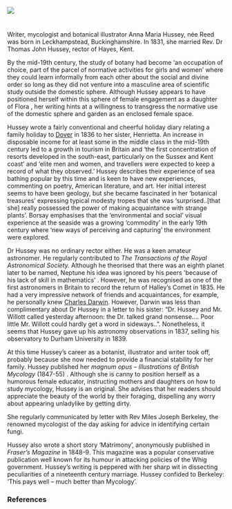 <a href="https://juncture-digital.org"><img src="https://juncture-digital.org/images/ve-button.png"></a>
<param ve-config title="Anna Maria Hussey, née Reed (5 June 1805 – 26 August 1853)" author="Liz Askey" layout="vtl" banner="/images/banners/19c.jpg">

<param ve-entity eid="Q936183" aliases="Tonbridge">

#

Writer, mycologist and botanical illustrator Anna Maria Hussey, née Reed was born in Leckhampstead, Buckinghamshire. In 1831, she married Rev. Dr Thomas John Hussey, rector of Hayes, Kent. 

By the mid-19th century, the study of botany had become ‘an occupation of choice, part of the parcel of normative activities for girls and women’  where they could learn informally from each other about the social and divine order so long as they did not venture into a masculine area of scientific study outside the domestic sphere.  Although Hussey appears to have positioned herself within this sphere of female engagement as a daughter of Flora , her writing hints at a willingness to transgress the normative use of the domestic sphere and garden as an enclosed female space.

Hussey wrote a fairly conventional and cheerful holiday diary relating a family holiday to [Dover](/19c/19c-dover) in 1836 to her sister, Henrietta.  An increase in disposable income for at least some in the middle class in the mid-19th century led to a growth in tourism in Britain and ‘the first concentration of resorts developed in the south-east, particularly on the Sussex and Kent coast’ and ‘elite men and women, and travellers were expected to keep a record of what they observed.’  Hussey describes their experience of sea bathing popular by this time  and is keen to have new experiences, commenting on poetry, American literature, and art. Her initial interest seems to have been geology, but she became fascinated in her ‘botanical treasures’ expressing typical modesty tropes that she was ‘surprised..[that she] really possessed the power of making acquaintance with strange plants’.  Borsay emphasises that the ‘environmental and social’ visual experience at the seaside was a growing ‘commodity’ in the early 19th century where ‘new ways of perceiving and capturing’ the environment were explored.  
	
Dr Hussey was no ordinary rector either. He was a keen amateur astronomer. He regularly contributed to _The Transactions of the Royal Astronomical Society._  Although he theorised that there was an eighth planet later to be named, Neptune  his idea was ignored by his peers 'because of his lack of skill in mathematics’ . However, he was recognised as one of the first astronomers in Britain to record the return of Halley’s Comet in 1835.  He had a very impressive network of friends and acquaintances, for example, he personally knew [Charles Darwin](/19c/19c-darwin-biography). However, Darwin was less than complimentary about Dr Hussey in a letter to his sister: “Dr. Hussey and Mr. Willott called yesterday afternoon: the Dr. talked grand nonsense…. Poor little Mr. Willott could hardly get a word in sideways..”.    Nonetheless, it seems that Hussey gave up his astronomy observations in 1837, selling his observatory to Durham University in 1839.  

At this time Hussey’s career as a botanist, illustrator and writer took off, probably because she now needed to provide a financial stability for her family.  Hussey published her _magnum opus_ – _Illustrations of British Mycology_  (1847-55) . Although she is canny to position herself as a humorous female educator, instructing mothers and daughters on how to study mycology, Hussey is an original. She advises that her readers should appreciate the beauty of the world by their foraging, dispelling any worry about appearing unladylike by getting dirty. 
<param ve-image url="https://upload.wikimedia.org/wikipedia/commons/b/b0/T._J._Hussey%2C_Illustrations_of_British_mycology_Wellcome_L0025704.jpg" label="Anna Maria Hussey, via Wikimedia Commons" license="CC BY 4.0"> 

She regularly communicated by letter with Rev Miles Joseph Berkeley, the renowned mycologist of the day asking for advice in identifying certain fungi.

Hussey also wrote a short story ‘Matrimony’, anonymously published  in _Fraser’s Magazine_ in 1848-9.   This magazine was a popular conservative publication well known for its humour in attacking policies of the Whig government.  Hussey’s writing is peppered with her sharp wit in dissecting peculiarities of a nineteenth century marriage. Hussey confided to Berkeley: ‘This pays well – much better than Mycology’.  

### References

[^ref1]: p60.
[^ref1]:  All images of Hussey’s art work was accessed from Oak Spring Garden Foundation - Anna Maria Hussey (osgf.org) on 28/12/22. Illustrations used in Hussey’s Illustrations of British Mycology 1847-55.
[^ref1]: Shteir, Ann,B. _Cultivating Women Cultivating Science_. John Hopkins University Press, 1996.7.
[^ref1]: George, Sam, Botany, Sexuality & Women’s Writing: From Modest Shoot to Forward Plant (Manchester University Press, 2007), p.60, p.59.
[^ref1]: Shteir, Op.Cit., p.6.
[^ref1]: Finn, Elizabeth, A., 'Introduction’ pp. I-vi in Libby - Botany, Boats and Bathing Machines: Anna Maria Hussey's holiday in Dover in 1836 (libbyapp.com), p.ii. 
[^ref1]: Borsay, P. _A Room with a View: Visualising the Seaside, c. 1750-1914_. _Transactions of the Royal Historical Society_, 2013 (Sixth Series, Vol. 23. 175-201). 180, accessed 13/08/22.
[^ref1]: Ibid., p.181.
[^ref1]: Borsay, Op. Cit., p.177.
[^ref1]: Ibid., p.201.
[^ref1]: Women's Work (lindahall.org) accessed 271122.
[^ref1]: Skyscript: The Birth of the Outer Planets: Neptune accessed 271122
[^ref1]: Historic Dispute : Is Urbain Le Verrier the true discoverer of Neptune (scienceclarified.com) accessed 271122
[^ref1]: Appearance of Halley's comet: The London, Edinburgh, and Dublin Philosophical Magazine and Journal of Science: Vol 7, No 39 (tandfonline.com) accessed 271122
[^ref1]: "Darwin Correspondence Project".accessed 271122
[^ref1]: Woman’s Work Op.Cit.
[^ref1]: Judith W. Page and Elise L. Smith, _Women, Literature and The Domesticated Landscape: England’s Disciples of Flora, 1780-1870_. (CUP, 2014).106.
   [ser.1 (1847) - Illustrations of British mycology - Biodiversity Heritage Library (biodiversitylibrary.org) ] ser.2   (1855) - Illustrations of British   mycology - Biodiversity Heritage Library (biodiversitylibrary.org)
[^ref1]: Women's Work (lindahall.org) accessed 271122
[^ref1]: Fraser's Magazine 1849-05: Vol 39 Iss 233 : Free Download, Borrow, and Streaming : Internet Archive; Fraser's Magazine 1849-06: Vol 39 Iss 234 : Free Download, Borrow, and Streaming : Internet Archive ; Fraser's Magazine 1849-07: Vol 40 Iss 235 : Free Download, Borrow, and Streaming : Internet Archive accessed 28/12/22.
[^ref1]: Fraser's Magazine 1830-1882 : Free Texts : Free Download, Borrow and Streaming : Internet Archive accessed 28/12/22.
[^ref1]: Page and Smith, Op.Cit.108.

